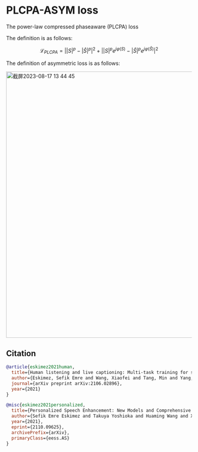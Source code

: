 # PLCPA-ASYM loss

The power-law compressed phaseaware (PLCPA) loss

The definition is as follows:

$$
\mathcal{L}_{PLCPA}=\left||S|^p-|\hat{S}|^p\right|^2+\left||S|^pe^{j\varphi(S)}-|\hat{S}|^pe^{j\varphi(\hat{S})}\right|^2
$$

The definition of asymmetric loss is as follows:

<img width="721" alt="截屏2023-08-17 13 44 45" src="https://github.com/TeaPoly/PLCPA-Loss/assets/3815778/0c8e1a28-a205-4b96-94d6-00f9debff375">


## Citation

```BibTex
@article{eskimez2021human,
  title={Human listening and live captioning: Multi-task training for speech enhancement},
  author={Eskimez, Sefik Emre and Wang, Xiaofei and Tang, Min and Yang, Hemin and Zhu, Zirun and Chen, Zhuo and Wang, Huaming and Yoshioka, Takuya},
  journal={arXiv preprint arXiv:2106.02896},
  year={2021}
}
```

```BibTex
@misc{eskimez2021personalized,
  title={Personalized Speech Enhancement: New Models and Comprehensive Evaluation}, 
  author={Sefik Emre Eskimez and Takuya Yoshioka and Huaming Wang and Xiaofei Wang and Zhuo Chen and Xuedong Huang},
  year={2021},
  eprint={2110.09625},
  archivePrefix={arXiv},
  primaryClass={eess.AS}
}
```
